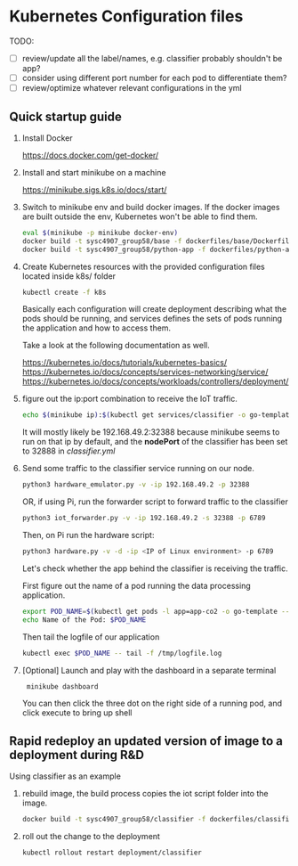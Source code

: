 # Kubernetes Configuration files
TODO:
- [ ] review/update all the label/names, e.g. classifier probably shouldn't be app?
- [ ] consider using different port number for each pod to differentiate them?
- [ ] review/optimize whatever relevant configurations in the yml

## Quick startup guide
1. Install Docker
   
    https://docs.docker.com/get-docker/

1. Install and start minikube on a machine

    https://minikube.sigs.k8s.io/docs/start/

1. Switch to minikube env and build docker images.
   If the docker images are built outside the env, Kubernetes won't be able to find them.
    ```bash
    eval $(minikube -p minikube docker-env)
    docker build -t sysc4907_group58/base -f dockerfiles/base/Dockerfile .
    docker build -t sysc4907_group58/python-app -f dockerfiles/python-app/Dockerfile .
    ```
1. Create Kubernetes resources with the provided configuration files located inside k8s/ folder
    ```bash
    kubectl create -f k8s
    ```

    Basically each configuration will create deployment describing what the pods should be running, and services defines
    the sets of pods running the application and how to access them.

    Take a look at the following documentation as well.

    https://kubernetes.io/docs/tutorials/kubernetes-basics/
    https://kubernetes.io/docs/concepts/services-networking/service/
    https://kubernetes.io/docs/concepts/workloads/controllers/deployment/

1. figure out the ip:port combination to receive the IoT traffic.
    ```bash
    echo $(minikube ip):$(kubectl get services/classifier -o go-template='{{(index .spec.ports 0).nodePort}}')

    ```

    It will mostly likely be 192.168.49.2:32388 because minikube seems to run on that ip by default, and the
    **nodePort** of the classifier has been set to 32888 in _classifier.yml_
   
1. Send some traffic to the classifier service running on our node.
   ```bash
   python3 hardware_emulator.py -v -ip 192.168.49.2 -p 32388
   ```
   
   OR, if using Pi, run the forwarder script to forward traffic to the classifier
   ```bash
   python3 iot_forwarder.py -v -ip 192.168.49.2 -s 32388 -p 6789
   ```

   Then, on Pi run the hardware script:
   ```bash
   python3 hardware.py -v -d -ip <IP of Linux environment> -p 6789
   ```

   Let's check whether the app behind the classifier is receiving the traffic.

   First figure out the name of a pod running the data processing application.
   ```bash
   export POD_NAME=$(kubectl get pods -l app=app-co2 -o go-template --template '{{range .items}}{{.metadata.name}}{{"\n"}}{{end}}')
   echo Name of the Pod: $POD_NAME
   ```

   Then tail the logfile of our application

   ```bash
   kubectl exec $POD_NAME -- tail -f /tmp/logfile.log
   ```

1. [Optional] Launch and play with the  dashboard in a separate terminal
   ```bash
    minikube dashboard
   ```
   You can then click the three dot on the right side of a running pod, and click execute to bring up shell

## Rapid redeploy an updated version of image to a deployment during R&D
Using classifier as an example

1. rebuild image, the build process copies the iot script folder into the image.
   ```bash
   docker build -t sysc4907_group58/classifier -f dockerfiles/classifier/Dockerfile .
   ```
1. roll out the change to the deployment
   ```bash
   kubectl rollout restart deployment/classifier
   ``` 
